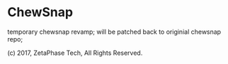 # ChewSnap
temporary chewsnap revamp; will be patched back to originial chewsnap repo;

(c) 2017, ZetaPhase Tech, All Rights Reserved.
